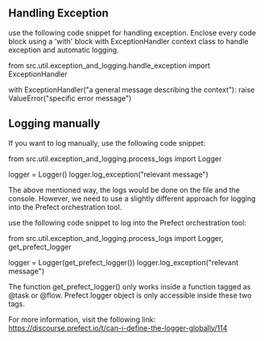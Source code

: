 Handling Exception
-------------------
use the following code snippet for handling exception. Enclose every code block
using a 'with' block with ExceptionHandler context class to handle exception and
automatic logging.

from src.util.exception_and_logging.handle_exception import ExceptionHandler

with ExceptionHandler("a general message describing the context"):
    raise ValueError("specific error message")


Logging manually
-------------------

If you want to log manually, use the following code snippet:


from src.util.exception_and_logging.process_logs import Logger

logger = Logger()
logger.log_exception("relevant message")

The above mentioned way, the logs would be done on the file and the console. 
However, we need to use a slightly different approach for logging into the
Prefect orchestration tool.

use the following code snippet to log into the Prefect orchestration tool:

from src.util.exception_and_logging.process_logs import Logger, get_prefect_logger

logger = Logger(get_prefect_logger())
logger.log_exception("relevant message")

The function get_prefect_logger() only works inside a function tagged as @task
or @flow. Prefect logger object is only accessible inside these two tags.

For more information, visit the following link:
https://discourse.prefect.io/t/can-i-define-the-logger-globally/114